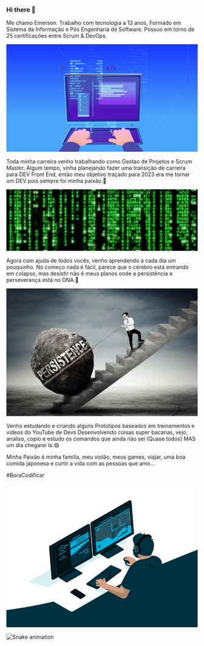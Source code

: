 ### Hi there 👋

Me chamo Emerson. Trabalho com tecnologia a 13 anos, Formado em Sistema da Informação e Pós Engenharia de Software. Possuo em torno de 25 certificações entre Scrum & DevOps.

![logo do top](img/desenvolvedor-web.jpg)

Toda minha carreira venho trabalhando como Gestao de Projetos e Scrum Master. 
Algum tempo, vinha planejando fazer uma transição de carreira para DEV Front End, então meu objetivo traçado para 2023 era me tornar um DEV pois sempre foi minha paixão.🌱

![log do centro](img/matrix.gif)

Agora com ajuda de todos vocês, venho aprendendo a cada dia um pouquinho. No começo nada é fácil, parece que o cérebro está entrando em colapso, mas desistir não é meus planos onde a persistência e perseverança está no DNA.💬

![logo do centro](img/persistencia.jpg)

Venho estudando e criando alguns Prototipos baseados em treinamentos e videos do YouTube de Devs Desenvolvendo coisas super bacanas, vejo, analiso, copio e estudo os comandos que ainda não sei (Quase todos) MAS um dia chegarei lá.😄

Minha Paixão é minha familia, meu violão, meus games, viajar, uma boa comida japonesa e curtir a vida com as pessoas que amo... 


#BoraCodificar

![log do centro](img/code.gif)

![Snake animation](https://github.com/Pedroarthur1999/Pedroarthur1999/blob/output/github-contribution-grid-snake.svg)



<!--
**elourenco001/elourenco001** is a ✨ _special_ ✨ repository because its `README.md` (this file) appears on your GitHub profile.

Here are some ideas to get you started:

- 🔭 I’m currently working on ...
- 🌱 I’m currently learning ...
- 👯 I’m looking to collaborate on ...
- 🤔 I’m looking for help with ...
- 💬 Ask me about ...
- 📫 How to reach me: ...
- 😄 Pronouns: ...
- ⚡ Fun fact: ...
-->
